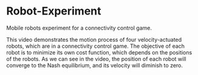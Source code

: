 # Robot-Experiment
Mobile robots experiment for a connectivity control game.

This video demonstrates the motion process of four velocity-actuated robots, which are in a connectivity control game. The objective of each robot is to minimize its own cost function, which depends on the positions of the robots. As we can see in the video, the position of each robot will converge to the Nash equilibrium, and its velocity will diminish to zero.
